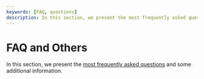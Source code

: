 ```yaml
---
keywords: [FAQ, questions]
description: In this section, we present the most frequently asked questions and some additional information.
---
```


# FAQ and Others

In this section, we present the [most frequently asked questions](./faq.md) and some additional information.
